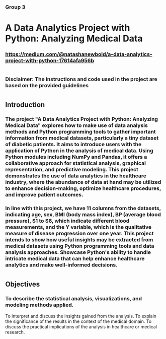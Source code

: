 ### Group 3
# **A Data Analytics Project with Python: Analyzing Medical Data**
### https://medium.com/@natashanewbold/a-data-analytics-project-with-python-17614afa956b
#
### **Disclaimer:** The instructions and code used in the project are based on the provided guidelines
#
## **Introduction**
###  The project "A Data Analytics Project with Python: Analyzing Medical Data" explores how to make use of data analysis methods and Python programming tools to gather important information from medical datasets, particularly a tiny dataset of diabetic patients. It aims to introduce users with the application of Python in the analysis of medical data. Using Python modules including NumPy and Pandas, it offers a collaborative approach for statistical analysis, graphical representation, and predictive modeling. This project demonstrates the use of data analytics in the healthcare industry, where the abundance of data at hand may be utilized to enhance decision-making, optimize healthcare procedures, and improve patient outcomes. 
###  In line with this project, we have 11 columns from the datasets, indicating age, sex, BMI (body mass index), BP (average blood pressure), S1 to S6, which indicate different blood measurements, and the Y variable, which is the qualitative measure of disease progression over one year. This project intends to show how useful insights may be extracted from medical datasets using Python programming tools and data analysis approaches. Showcase Python's ability to handle intricate medical data that can help enhance healthcare analytics and make well-informed decisions.
#
## **Objectives**
###  To describe the statistical analysis, visualizations, and modeling methods applied.
To interpret and discuss the insights gained from the analysis.
To explain the significance of the results in the context of the medical domain.
To discuss the practical implications of the analysis in healthcare or medical research.

